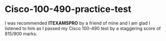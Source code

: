 # Cisco-100-490-practice-test
I was recommended **ITEXAMSPRO** by a friend of mine and I am glad I listened to him as I passed my Cisco 100-490 test by a staggering score of 815/900 marks.
